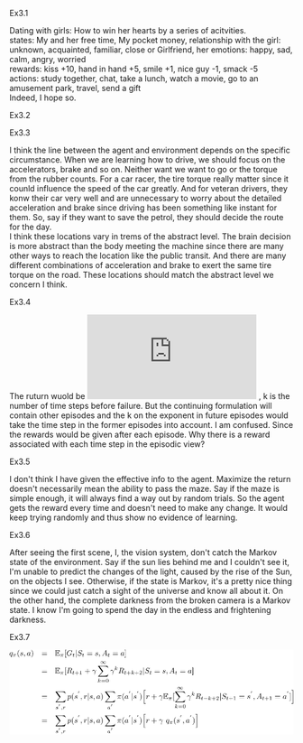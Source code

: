 Ex3.1

Dating with girls: How to win her hearts by a series of acitvities.  
states: My and her free time, My pocket money, relationship with the girl: unknown, acquainted, familiar, close or Girlfriend, her emotions: happy, sad, calm, angry, worried  
rewards: kiss +10,  hand in hand +5, smile +1, nice guy -1, smack -5  
actions: study together, chat, take a lunch, watch a movie, go to an amusement park, travel, send a gift  
Indeed, I hope so.

Ex3.2

Ex3.3

I think the line between the agent and environment depends on the specific circumstance. When we are learning how to drive, we should focus on the accelerators, brake and so on. Neither want we want to go or the torque from the rubber counts. For a car racer, the tire torque really matter since it counld influence the speed of the car greatly. And for veteran drivers, they konw their car very well and are unnecessary to worry about the detailed acceleration and brake since driving has been something like instant for them. So, say if they want to save the petrol, they should decide the route for the day.  
I think these locations vary in trems of the abstract level. The brain decision is more abstract than the body meeting the machine since there are many other ways to reach the location like the public transit. And there are many different combinations of acceleration and brake to exert the same tire torque on the road. These locations should match the abstract level we concern I think.

Ex3.4

The ruturn wuold be ![equation](http://www.sciweavers.org/tex2img.php?eq=%5Cgamma%5Ek&bc=White&fc=Black&im=jpg&fs=12&ff=arev&edit=0) , k is the number of time steps before failure. But the continuing formulation will contain other episodes and the k on the exponent in future episodes would take the time step in the former episodes into account. I am confused. Since the rewards would be given after each episode. Why there is a reward associated with each time step in the episodic view?   

Ex3.5

I don't think I have given the effective info to the agent. Maximize the return doesn't necessarily mean the ability to pass the maze. Say if the maze is simple enough, it will always find a way out by random trials. So the agent gets the reward every time and doesn't need to make any change. It would keep trying randomly and thus show no evidence of learning.

Ex3.6

After seeing the first scene, I, the vision system, don't catch the Markov state of the environment. Say if the sun lies behind me and I couldn't see it, I'm unable to predict the changes of the light, caused by the rise of the Sun, on the objects I see. Otherwise, if the state is Markov, it's a pretty nice thing since we could just catch a sight of the universe and know all about it. On the other hand, the complete darkness from the broken camera is a Markov state. I know I'm going to spend the day in the endless and frightening darkness. 

Ex3.7

![Ex3.7](Ex3.7.svg)
